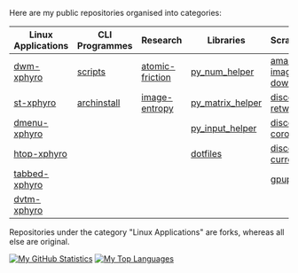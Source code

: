Here are my public repositories organised into categories:

| Linux Applications | CLI Programmes | Research | Libraries | Scrapers/Bots |
|---|---|---|---|---|
| [dwm-xphyro](https://github.com/XPhyro/dwm-xphyro) | [scripts](https://github.com/XPhyro/scripts) | [atomic-friction](https://github.com/XPhyro/atomic-friction) | [py_num_helper](https://github.com/XPhyro/py_num_helper) | [amazon-image-downloader](https://github.com/XPhyro/amazon-image-downloader) |
| [st-xphyro](https://github.com/XPhyro/st-xphyro) | [archinstall](https://github.com/XPhyro/archinstall) | [image-entropy](https://github.com/XPhyro/image-entropy) | [py_matrix_helper](https://github.com/XPhyro/py_matrix_helper) | [discord-retweet-bot](https://github.com/XPhyro/discord-retweet-bot) |
| [dmenu-xphyro](https://github.com/XPhyro/dmenu-xphyro) | | | [py_input_helper](https://github.com/XPhyro/py_input_helper) | [discord-corona-bot](https://github.com/XPhyro/discord-corona-bot) |
| [htop-xphyro](https://github.com/XPhyro/htop-xphyro) |  | | [dotfiles](https://github.com/XPhyro/dotfiles) | [discord-currency-bot](https://github.com/XPhyro/discord-currency-bot) |
| [tabbed-xphyro](https://github.com/XPhyro/tabbed-xphyro) | | | | [gpupmanager](https://github.com/XPhyro/gpupmanager) |
| [dvtm-xphyro](https://github.com/XPhyro/dvtm-xphyro) | | | | |

Repositories under the category "Linux Applications" are forks, whereas all else are original.

[![My GitHub Statistics](https://github-readme-stats.vercel.app/api?username=XPhyro&show_icons=true&theme=darcula)](https://github.com/anuraghazra/github-readme-stats)
[![My Top Languages](https://github-readme-stats.vercel.app/api/top-langs/?username=XPhyro&layout=compact&show_icons=true&theme=darcula)](https://github.com/anuraghazra/github-readme-stats)
